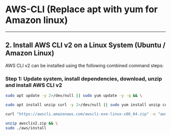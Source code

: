 # AWS-CLI (Replace apt with yum for Amazon linux)

---

## 2. Install AWS CLI v2 on a Linux System (Ubuntu / Amazon Linux)

AWS CLI v2 can be installed using the following combined command steps:

### Step 1: Update system, install dependencies, download, unzip and install AWS CLI v2

```bash
sudo apt update -y 2>/dev/null || sudo yum update -y -q && \
```

```bash
sudo apt install unzip curl -y 2>/dev/null || sudo yum install unzip curl -y -q && \
```

```bash
curl "https://awscli.amazonaws.com/awscli-exe-linux-x86_64.zip" -o "awscliv2.zip" && \
```

```bash
unzip awscliv2.zip && \
sudo ./aws/install
```
